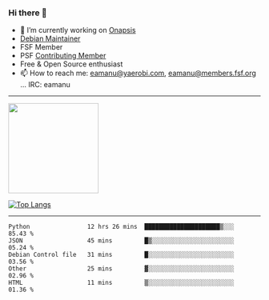 ### Hi there 👋


- 🔭 I’m currently working on [Onapsis](http://onapsis.com)
- [Debian Maintainer](https://qa.debian.org/developer.php?login=eamanu%40yaerobi.com)
- FSF Member
- PSF [Contributing Member](https://www.python.org/psf/membership/#what-membership-classes-are-there)
- Free & Open Source enthusiast 
- 📫 How to reach me: eamanu@yaerobi.com, eamanu@members.fsf.org ... IRC: eamanu

---

<img height="180em" src="https://github-readme-stats.vercel.app/api?theme=dark&username=eamanu&show_icons=true&hide_border=true&&count_private=true&include_all_commits=true" />

[![Top Langs](https://github-readme-stats.vercel.app/api/top-langs/?theme=dark&username=eamanu&layout=compact)](https://github.com/anuraghazra/github-readme-stats)

---

<!--START_SECTION:waka-->
```text
Python                12 hrs 26 mins  █████████████████████▒░░░   85.43 % 
JSON                  45 mins         █▒░░░░░░░░░░░░░░░░░░░░░░░   05.24 % 
Debian Control file   31 mins         █░░░░░░░░░░░░░░░░░░░░░░░░   03.56 % 
Other                 25 mins         ▓░░░░░░░░░░░░░░░░░░░░░░░░   02.96 % 
HTML                  11 mins         ▒░░░░░░░░░░░░░░░░░░░░░░░░   01.36 % 
```
<!--END_SECTION:waka-->

